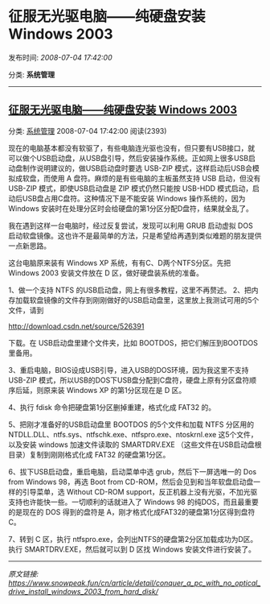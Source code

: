 # 征服无光驱电脑——纯硬盘安装 Windows 2003

发布时间: *2008-07-04 17:42:00*

分类: __系统管理__

---------

## [征服无光驱电脑——纯硬盘安装 Windows 2003](/cn/article/detail/conquer_a_pc_with_no_optical_drive_install_windows_2003_from_hard_disk/)

分类: [系统管理](/cn/article/category/system_operation/) 2008-07-04 17:42:00 阅读(2393)

现在的电脑基本都没有软驱了，有些电脑连光驱也没有，但只要有USB接口，就可以做个USB启动盘，从USB盘引导，然后安装操作系统。正如网上很多USB启动盘制作说明建议的，做USB启动盘时要选 USB-ZIP 模式，这样启动后USB会模拟成软盘，而使用 A 盘符。麻烦的是有些电脑的主板虽然支持 USB 启动，但没有 USB-ZIP 模式，即使USB启动盘是 ZIP 模式仍然只能按 USB-HDD 模式启动，启动后USB盘占用C盘符。这种情况下是不能安装 Windows 操作系统的，因为 Windows 安装时在处理分区时会给硬盘的第1分区分配D盘符，结果就全乱了。

我在遇到这样一台电脑时，经过反复尝试，发现可以利用 GRUB 启动虚拟 DOS 启动软盘镜像。这也许不是最简单的方法，只是希望给再遇到类似难题的朋友提供一点新思路。

这台电脑原来装有 Windows XP 系统，有有C、D两个NTFS分区。先把 Windows 2003 安装文件放在 D 区，做好硬盘装系统的准备。

1、做一个支持 NTFS 的USB启动盘，网上有很多教程，这里不再赘述。 2、把内存加载软盘镜像的文件存到刚刚做好的USB启动盘里，这里放上我测试可用的5个文件，请到

<http://download.csdn.net/source/526391>

下载。在 USB启动盘里建个文件夹，比如 BOOTDOS，把它们解压到BOOTDOS里备用。

3、重启电脑，BIOS设成USB引导，进入USB的DOS环境，因为我这里不支持 USB-ZIP 模式，所以USB的DOS下USB盘分配到C盘符，硬盘上原有分区盘符顺序后延，则原来装 Windows XP 的第1分区现在是 D 区。

4、执行 fdisk 命令把硬盘第1分区删掉重建，格式化成 FAT32 的。

5、把刚才准备好的USB启动盘里 BOOTDOS 的5个文件和加载 NTFS 分区用的 NTDLL.DLL、ntfs.sys、ntfschk.exe、ntfspro.exe、ntoskrnl.exe 这5个文件，以及安装 windows 加速文件读取的 SMARTDRV.EXE （这些文件在USB启动盘根目录）复制到刚刚格式化成 FAT32 的硬盘第1分区。

6、拔下USB启动盘，重启电脑，启动菜单中选 grub，然后下一屏选唯一的 Dos from Windows 98，再选 Boot from CD-ROM，然后会见到和当年软盘启动盘一样的引导菜单，选 Without CD-ROM support，反正机器上没有光驱，不加光驱支持也许能快一些。一切顺利的话就进入了 Windows 98 的纯DOS，而且最重要的是现在的 DOS 得到的盘符是 A，刚才格式化成FAT32的硬盘第1分区得到盘符C。

7、转到 C 区，执行 ntfspro.exe，会列出NTFS的硬盘第2分区加载成功为D区。执行 SMARTDRV.EXE，然后就可以到 D 区找 Windows 安装文件进行安装了。


---
*原文链接: https://www.snowpeak.fun/cn/article/detail/conquer_a_pc_with_no_optical_drive_install_windows_2003_from_hard_disk/*
